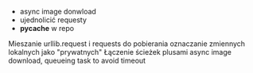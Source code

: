 - async image donwload
- ujednolicić requesty
-  __pycache__ w repo

Mieszanie urllib.request i requests do pobierania
oznaczanie zmiennych lokalnych jako "prywatnych"
Łączenie ścieżek plusami
async image download, queueing task to avoid timeout
